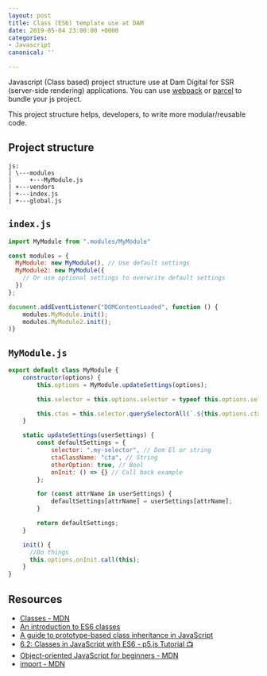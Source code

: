 ```yaml
---
layout: post
title: Class (ES6) template use at DAM
date: 2019-05-04 23:00:00 +0000
categories:
- Javascript
canonical: ''

---
```

Javascript (Class based) project structure use at Dam Digital for SSR (server-side rendering) applications. You can use [webpack](https://webpack.js.org/) or [parcel](https://parceljs.org/) to bundle your js project.

This project structure helps, developers, to write more modular/reusable code.

## Project structure

```
js:
| \---modules
|     +---MyModule.js
| +---vendors
| +---index.js
| +---global.js
```

## `index.js`

```js
import MyModule from ".modules/MyModule"

const modules = {
  MyModule: new MyModule(), // Use default settings
  MyModule2: new MyModule({
    // Or use optional settings to overwrite default settings 
  })
};

document.addEventListener("DOMContentLoaded", function () {
    modules.MyModule.init();
    modules.MyModule2.init();
)}
```

## `MyModule.js`

```js
export default class MyModule {
    constructor(options) {
        this.options = MyModule.updateSettings(options);

        this.selector = this.options.selector = typeof this.options.selector === 'string' ? document.querySelector(this.options.selector) : this.options.selector;

        this.ctas = this.selector.querySelectorAll(`.${this.options.ctaClassName}`)
    }

    static updateSettings(userSettings) {
        const defaultSettings = {
            selector: ".my-selector", // Dom El or string
            ctaClassName: "cta", // String
            otherOption: true, // Bool
            onInit: () => {} // Call back example
        };

        for (const attrName in userSettings) {
            defaultSettings[attrName] = userSettings[attrName];
        }

        return defaultSettings;
    }

    init() {
      //Do things
      this.options.onInit.call(this);
    }
}
```

## Resources

- [Classes - MDN](https://developer.mozilla.org/en-US/docs/Web/JavaScript/Reference/Classes)
- [An introduction to ES6 classes](https://javascriptplayground.com/introduction-to-es6-classes-tutorial/)
- [A guide to prototype-based class inheritance in JavaScript](https://medium.freecodecamp.org/a-guide-to-prototype-based-class-inheritance-in-javascript-84953db26df0)
- [6.2: Classes in JavaScript with ES6 - p5.js Tutorial 📺](https://www.youtube.com/watch?v=T-HGdc8L-7w)
- [Object-oriented Java​Script for beginners - MDN](https://developer.mozilla.org/en-US/docs/Learn/JavaScript/Objects/Object-oriented_JS)
- [import - MDN](https://developer.mozilla.org/en-US/docs/Web/JavaScript/Reference/Statements/import)